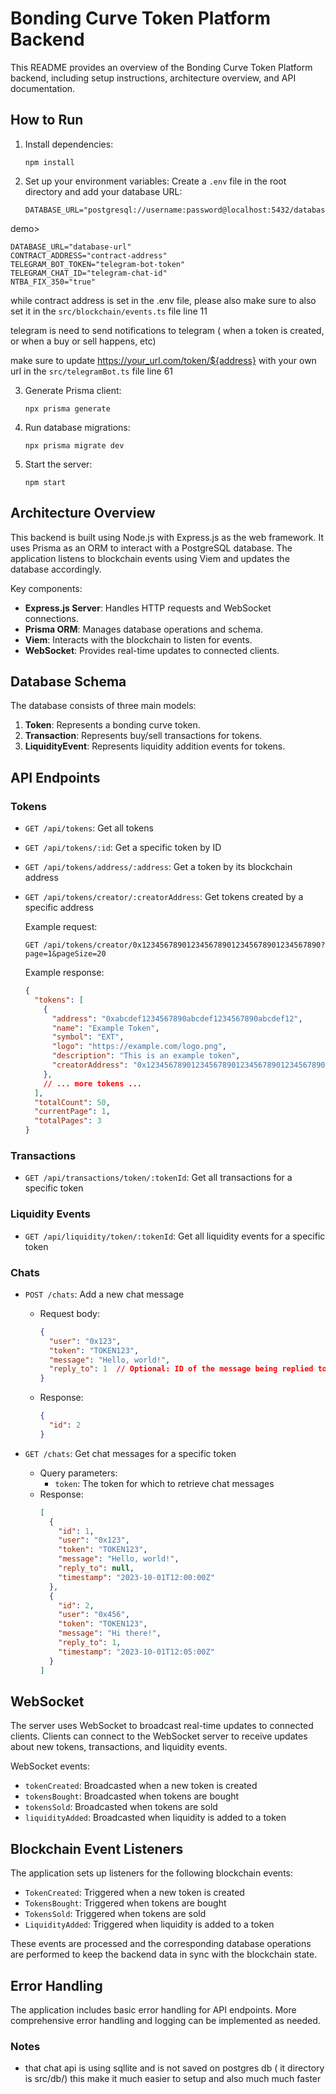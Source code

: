 # Bonding Curve Token Platform Backend

This README provides an overview of the Bonding Curve Token Platform backend, including setup instructions, architecture overview, and API documentation.

## How to Run

1. Install dependencies:
   ```
   npm install
   ```

2. Set up your environment variables:
   Create a `.env` file in the root directory and add your database URL:
   ```
   DATABASE_URL="postgresql://username:password@localhost:5432/database_name"
   ```
  demo>
  ```
  DATABASE_URL="database-url"
  CONTRACT_ADDRESS="contract-address"
  TELEGRAM_BOT_TOKEN="telegram-bot-token"
  TELEGRAM_CHAT_ID="telegram-chat-id" 
  NTBA_FIX_350="true"
  ```

  while contract address is set in the .env file, please also make sure to also set it in the `src/blockchain/events.ts` file line 11

  telegram is need to send notifications to telegram ( when a token is created, or when a buy or sell happens, etc)

  make sure to update https://your_url.com/token/${address} with your own url in the `src/telegramBot.ts` file line 61

3. Generate Prisma client:
   ```
   npx prisma generate
   ```

4. Run database migrations:
   ```
   npx prisma migrate dev
   ```

5. Start the server:
   ```
   npm start
   ```

## Architecture Overview

This backend is built using Node.js with Express.js as the web framework. It uses Prisma as an ORM to interact with a PostgreSQL database. The application listens to blockchain events using Viem and updates the database accordingly.

Key components:

- **Express.js Server**: Handles HTTP requests and WebSocket connections.
- **Prisma ORM**: Manages database operations and schema.
- **Viem**: Interacts with the blockchain to listen for events.
- **WebSocket**: Provides real-time updates to connected clients.

## Database Schema

The database consists of three main models:

1. **Token**: Represents a bonding curve token.
2. **Transaction**: Represents buy/sell transactions for tokens.
3. **LiquidityEvent**: Represents liquidity addition events for tokens.

## API Endpoints

### Tokens

- `GET /api/tokens`: Get all tokens
- `GET /api/tokens/:id`: Get a specific token by ID
- `GET /api/tokens/address/:address`: Get a token by its blockchain address
- `GET /api/tokens/creator/:creatorAddress`: Get tokens created by a specific address

  Example request:
  ```
  GET /api/tokens/creator/0x1234567890123456789012345678901234567890?page=1&pageSize=20
  ```

  Example response:
  ```json
  {
    "tokens": [
      {
        "address": "0xabcdef1234567890abcdef1234567890abcdef12",
        "name": "Example Token",
        "symbol": "EXT",
        "logo": "https://example.com/logo.png",
        "description": "This is an example token",
        "creatorAddress": "0x1234567890123456789012345678901234567890"
      },
      // ... more tokens ...
    ],
    "totalCount": 50,
    "currentPage": 1,
    "totalPages": 3
  }
  ```

### Transactions

- `GET /api/transactions/token/:tokenId`: Get all transactions for a specific token

### Liquidity Events

- `GET /api/liquidity/token/:tokenId`: Get all liquidity events for a specific token

### Chats

- `POST /chats`: Add a new chat message
  - Request body:
    ```json
    {
      "user": "0x123",
      "token": "TOKEN123",
      "message": "Hello, world!",
      "reply_to": 1  // Optional: ID of the message being replied to
    }
    ```
  - Response:
    ```json
    {
      "id": 2
    }
    ```

- `GET /chats`: Get chat messages for a specific token
  - Query parameters:
    - `token`: The token for which to retrieve chat messages
  - Response:
    ```json
    [
      {
        "id": 1,
        "user": "0x123",
        "token": "TOKEN123",
        "message": "Hello, world!",
        "reply_to": null,
        "timestamp": "2023-10-01T12:00:00Z"
      },
      {
        "id": 2,
        "user": "0x456",
        "token": "TOKEN123",
        "message": "Hi there!",
        "reply_to": 1,
        "timestamp": "2023-10-01T12:05:00Z"
      }
    ]
    ```

## WebSocket

The server uses WebSocket to broadcast real-time updates to connected clients. Clients can connect to the WebSocket server to receive updates about new tokens, transactions, and liquidity events.

WebSocket events:

- `tokenCreated`: Broadcasted when a new token is created
- `tokensBought`: Broadcasted when tokens are bought
- `tokensSold`: Broadcasted when tokens are sold
- `liquidityAdded`: Broadcasted when liquidity is added to a token

## Blockchain Event Listeners

The application sets up listeners for the following blockchain events:

- `TokenCreated`: Triggered when a new token is created
- `TokensBought`: Triggered when tokens are bought
- `TokensSold`: Triggered when tokens are sold
- `LiquidityAdded`: Triggered when liquidity is added to a token

These events are processed and the corresponding database operations are performed to keep the backend data in sync with the blockchain state.

## Error Handling

The application includes basic error handling for API endpoints. More comprehensive error handling and logging can be implemented as needed.

### Notes

- that chat api is using sqllite and is not saved on postgres db ( it directory is src/db/) this make it much easier to setup and also much much faster
